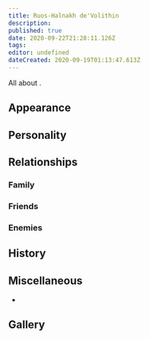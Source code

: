 ```yaml
---
title: Ruos-Halnakh de'Volithin
description: 
published: true
date: 2020-09-22T21:28:11.126Z
tags: 
editor: undefined
dateCreated: 2020-09-19T01:13:47.613Z
---
```


All about .

Appearance
----------

Personality
-----------

Relationships
-------------

### Family

### Friends

### Enemies

History
-------

Miscellaneous
-------------

-

Gallery
-------